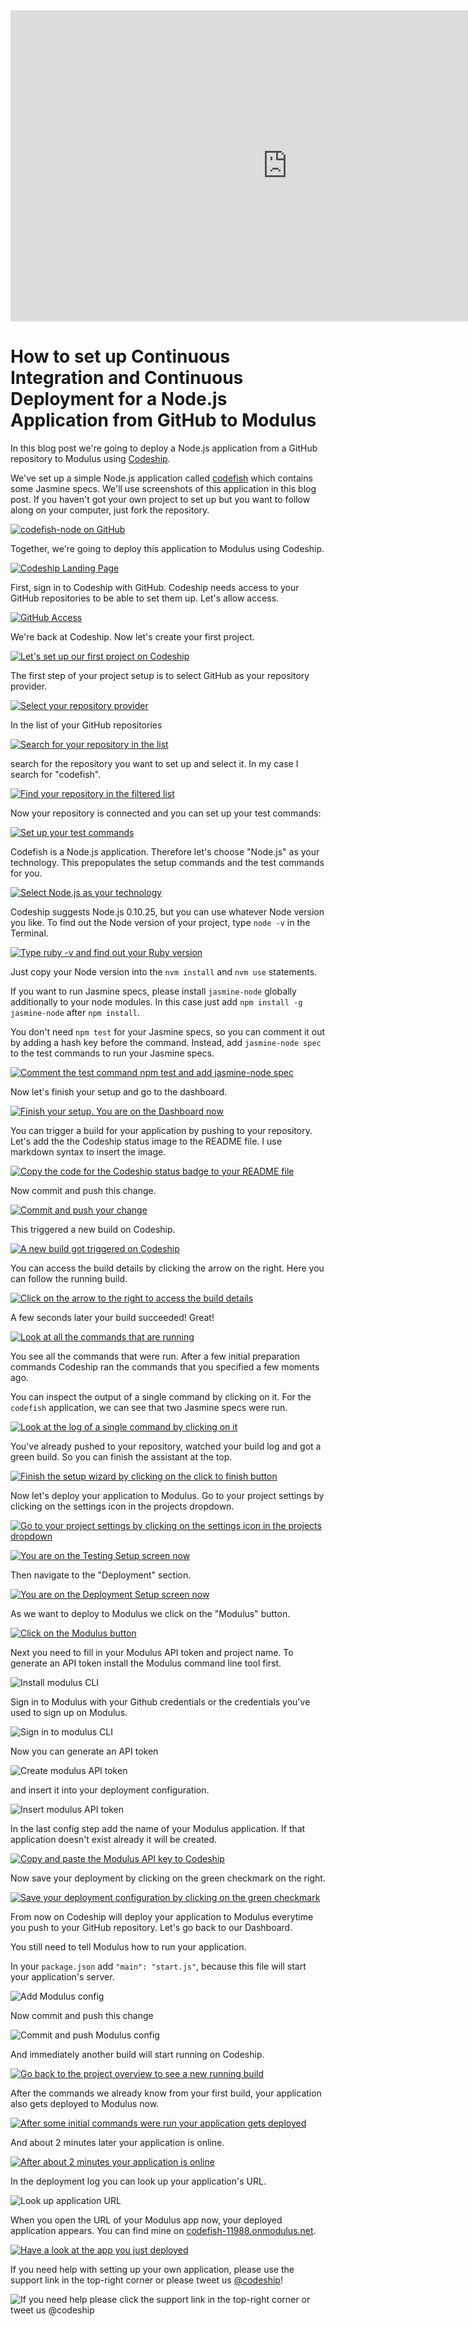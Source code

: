 














<iframe src="http://player.vimeo.com/video/90220217" height="498" width="885" allowfullscreen="" frameborder="0"></iframe>

How to set up Continuous Integration and Continuous Deployment for a Node.js Application from GitHub to Modulus
======================

In this blog post we're going to deploy a Node.js application from a GitHub repository to Modulus using [Codeship][codeship].





We've set up a simple Node.js application called [codefish][codefish-repo] which contains some Jasmine specs. We'll use screenshots of this application in this blog post. If you haven't got your own project to set up but you want to follow along on your computer, just fork the repository.

[![codefish-node on GitHub][screenshot-repository]][screenshot-repository]





Together, we're going to deploy this application to Modulus using Codeship.

[![Codeship Landing Page][screenshot-codefish-landingpage]][screenshot-codefish-landingpage]

First, sign in to Codeship with GitHub. Codeship needs access to your GitHub repositories to be able to set them up. Let's allow access.

[![GitHub Access][screenshot-oauth]][screenshot-oauth]

We're back at Codeship. Now let's create your first project.

[![Let's set up our first project on Codeship][screenshot-codeship-welcome]][screenshot-codeship-welcome]





The first step of your project setup is to select GitHub as your repository provider.

[![Select your repository provider][screenshot-repo-provider-selection]][screenshot-repo-provider-selection]

In the list of your GitHub repositories

[![Search for your repository in the list][screenshot-repo-selection]][screenshot-repo-selection]

search for the repository you want to set up and select it. In my case I search for "codefish".

[![Find your repository in the filtered list][screenshot-repo-selection-filtered]][screenshot-repo-selection-filtered]

Now your repository is connected and you can set up your test commands:

[![Set up your test commands][screenshot-codeship-technology]][screenshot-codeship-technology]

Codefish is a Node.js application. Therefore let's choose "Node.js" as your technology. This prepopulates the setup commands and the test commands for you.

[![Select Node.js as your technology][screenshot-codeship-technology-selected]][screenshot-codeship-technology-selected]





Codeship suggests Node.js 0.10.25, but you can use whatever Node version you like. To find out the Node version of your project, type `node -v` in the Terminal.

[![Type ruby -v and find out your Ruby version][screenshot-technology-version]][screenshot-technology-version]

Just copy your Node version into the `nvm install` and `nvm use` statements.

If you want to run Jasmine specs, please install `jasmine-node` globally additionally to your node modules. In this case just add `npm install -g jasmine-node` after `npm install`.

You don't need `npm test` for your Jasmine specs, so you can comment it out by adding a hash key before the command. Instead, add `jasmine-node spec` to the test commands to run your Jasmine specs.

[![Comment the test command `npm test` and add `jasmine-node spec`][screenshot-test-commands]][screenshot-test-commands]





Now let's finish your setup and go to the dashboard.

[![Finish your setup. You are on the Dashboard now][screenshot-codeship-dasboard]][screenshot-codeship-dasboard]





You can trigger a build for your application by pushing to your repository. Let's add the the Codeship status image to the README file. I use markdown syntax to insert the image.

[![Copy the code for the Codeship status badge to your README file][screenshot-codeship-image]][screenshot-codeship-image]

Now commit and push this change.

[![Commit and push your change][screenshot-codeship-push]][screenshot-codeship-push]

This triggered a new build on Codeship.

[![A new build got triggered on Codeship][screenshot-first-build-running]][screenshot-first-build-running]

You can access the build details by clicking the arrow on the right. Here you can follow the running build.

[![Click on the arrow to the right to access the build details][screenshot-first-build-running-details]][screenshot-first-build-running-details]

A few seconds later your build succeeded! Great!

[![Look at all the commands that are running][screenshot-first-build-finished]][screenshot-first-build-finished]

You see all the commands that were run. After a few initial preparation commands Codeship ran the commands that you specified a few moments ago.





You can inspect the output of a single command by clicking on it. For the `codefish` application, we can see that two Jasmine specs were run.

[![Look at the log of a single command by clicking on it][screenshot-build-log]][screenshot-build-log]





You've already pushed to your repository, watched your build log and got a green build. So you can finish the assistant at the top.

[![Finish the setup wizard by clicking on the click to finish button][screenshot-build-without-road-to-success]][screenshot-build-without-road-to-success]





Now let's deploy your application to Modulus. Go to your project settings by clicking on the settings icon in the projects dropdown.

[![Go to your project settings by clicking on the settings icon in the projects dropdown][screenshot-go-to-project-settings]][screenshot-go-to-project-settings]

[![You are on the Testing Setup screen now][screenshot-project-settings]][screenshot-project-settings]

Then navigate to the "Deployment" section.

[![You are on the Deployment Setup screen now][screenshot-deployment-settings]][screenshot-deployment-settings]

As we want to deploy to Modulus we click on the "Modulus" button.

[![Click on the Modulus button][screenshot-new-deployment]][screenshot-new-deployment]





Next you need to fill in your Modulus API token and project name. To generate an API
token install the Modulus command line tool first.

![Install modulus CLI][screenshot-install-tool]

Sign in to Modulus with your Github credentials or the credentials you've used
to sign up on Modulus.

![Sign in to modulus CLI][screenshot-sign-in-to-deployment]

Now you can generate an API token

![Create modulus API token][screenshot-create-api-token]

and insert it into your deployment configuration.

![Insert modulus API token][screenshot-insert-api-token]

In the last config step add the name of your Modulus application. If that
application doesn't exist already it will be created.





[![Copy and paste the Modulus API key to Codeship][screenshot-complete-deployment]][screenshot-complete-deployment]

Now save your deployment by clicking on the green checkmark on the right.

[![Save your deployment configuration by clicking on the green checkmark][screenshot-saved-deployment]][screenshot-saved-deployment]

From now on Codeship will deploy your application to Modulus everytime you push to your GitHub repository.
Let's go back to our Dashboard.





You still need to tell Modulus how to run your application.

In your `package.json` add `"main": "start.js"`, because this file will
start your application's server.

![Add Modulus config][screenshot-add-deployment-config]

Now commit and push this change

![Commit and push Modulus config][screenshot-commit-and-push-deployment-config]





And immediately another build will start running on Codeship.

[![Go back to the project overview to see a new running build][screenshot-deploy-build-started]][screenshot-deploy-build-started]

After the commands we already know from your first build, your application also gets deployed to Modulus now.

[![After some initial commands were run your application gets deployed][screenshot-build-deployment]][screenshot-build-deployment]

And about 2 minutes later your application is online.

[![After about 2 minutes your application is online][screenshot-build-deployment-complete]][screenshot-build-deployment-complete]





In the deployment log you can look up your application's URL.

![Look up application URL][screenshot-look-up-url]





When you open the URL of your Modulus app now, your deployed application appears. You can find mine on [codefish-11988.onmodulus.net][codefish-live].

[![Have a look at the app you just deployed][screenshot-deployed-application]][screenshot-deployed-application]

If you need help with setting up your own application, please use the support link in the top-right corner or please tweet us [@codeship][codeship-twitter]!

![If you need help please click the support link in the top-right corner or tweet us @codeship][screenshot-build-deployment-complete]



 [codeship]: https://www.codeship.io/
 [codeship-twitter]: http://www.twitter.com/codeship
 
 [codefish-repo]: https://github.com/codeship-tutorials/codefish-node
 
 
 [codefish-live]: http://codefish-11988.onmodulus.net
 
 [screenshot-repository]: https://raw.githubusercontent.com/codeship/screencast-storyboards/node-github-modulus/screenshots/github/codefish-node/repository.png
 [screenshot-codefish-landingpage]: https://raw.githubusercontent.com/codeship/screencast-storyboards/node-github-modulus/screenshots/codeship-landingpage.png
 [screenshot-oauth]: https://raw.githubusercontent.com/codeship/screencast-storyboards/node-github-modulus/screenshots/github/oauth.png
 [screenshot-codeship-welcome]: https://raw.githubusercontent.com/codeship/screencast-storyboards/node-github-modulus/screenshots/codeship-welcome.png
 [screenshot-repo-provider-selection]: https://raw.githubusercontent.com/codeship/screencast-storyboards/node-github-modulus/screenshots/github/repo-provider-selection.png
 [screenshot-repo-selection]: https://raw.githubusercontent.com/codeship/screencast-storyboards/node-github-modulus/screenshots/repo-selection.png
 [screenshot-repo-selection-filtered]: https://raw.githubusercontent.com/codeship/screencast-storyboards/node-github-modulus/screenshots/node/codefish-node-selection-filtered.png
 [screenshot-codeship-technology]: https://raw.githubusercontent.com/codeship/screencast-storyboards/node-github-modulus/screenshots/codeship-technology.png
 [screenshot-codeship-technology-selected]: https://raw.githubusercontent.com/codeship/screencast-storyboards/node-github-modulus/screenshots/node/codeship-technology.png
 [screenshot-technology-version]: https://raw.githubusercontent.com/codeship/screencast-storyboards/node-github-modulus/screenshots/node/technology-version.png
 [screenshot-test-commands]: https://raw.githubusercontent.com/codeship/screencast-storyboards/node-github-modulus/screenshots/node/test-commands.png
 [screenshot-codeship-dasboard]: https://raw.githubusercontent.com/codeship/screencast-storyboards/node-github-modulus/screenshots/github/codefish-node/codeship-dashboard.png
 [screenshot-codeship-image]: https://raw.githubusercontent.com/codeship/screencast-storyboards/node-github-modulus/screenshots/node/codeship-image.png
 [screenshot-codeship-push]: https://raw.githubusercontent.com/codeship/screencast-storyboards/node-github-modulus/screenshots/github/codefish-node/push.png
 [screenshot-first-build-running]: https://raw.githubusercontent.com/codeship/screencast-storyboards/node-github-modulus/screenshots/node/first-build-running.png
 [screenshot-first-build-running-details]: https://raw.githubusercontent.com/codeship/screencast-storyboards/node-github-modulus/screenshots/github/codefish-node/first-build-running-details.png
 [screenshot-first-build-finished]: https://raw.githubusercontent.com/codeship/screencast-storyboards/node-github-modulus/screenshots/github/codefish-node/first-build-finished.png
 [screenshot-build-log]: https://raw.githubusercontent.com/codeship/screencast-storyboards/node-github-modulus/screenshots/github/codefish-node/build-log.png
 [screenshot-build-without-road-to-success]: https://raw.githubusercontent.com/codeship/screencast-storyboards/node-github-modulus/screenshots/github/codefish-node/build-without-road-to-success.png
 [screenshot-go-to-project-settings]: https://raw.githubusercontent.com/codeship/screencast-storyboards/node-github-modulus/screenshots/github/codefish-node/go-to-project-settings.png
 [screenshot-project-settings]: https://raw.githubusercontent.com/codeship/screencast-storyboards/node-github-modulus/screenshots/node/project-settings.png
 [screenshot-deployment-settings]: https://raw.githubusercontent.com/codeship/screencast-storyboards/node-github-modulus/screenshots/node/deployment-settings.png
 [screenshot-new-deployment]: https://raw.githubusercontent.com/codeship/screencast-storyboards/node-github-modulus/screenshots/node/modulus/new-deployment.png
 [screenshot-heroku-apps]: https://raw.githubusercontent.com/codeship/screencast-storyboards/node-github-modulus/screenshots/modulus/heroku-apps.png
 [screenshot-create-heroku-app]: https://raw.githubusercontent.com/codeship/screencast-storyboards/node-github-modulus/screenshots/modulus/create-heroku-app.png
 [screenshot-heroku-app-created]: https://raw.githubusercontent.com/codeship/screencast-storyboards/node-github-modulus/screenshots/modulus/heroku-app-created.png
 [screenshot-heroku-deployment-name]: https://raw.githubusercontent.com/codeship/screencast-storyboards/node-github-modulus/screenshots/node/modulus/heroku-deployment-name.png
 [screenshot-show-api-key]: https://raw.githubusercontent.com/codeship/screencast-storyboards/node-github-modulus/screenshots/modulus/show-api-key.png
 [screenshot-complete-deployment]: https://raw.githubusercontent.com/codeship/screencast-storyboards/node-github-modulus/screenshots/node/modulus/complete-deployment.png
 [screenshot-saved-deployment]: https://raw.githubusercontent.com/codeship/screencast-storyboards/node-github-modulus/screenshots/node/modulus/saved-deployment.png
 [screenshot-added-paragraph]: https://raw.githubusercontent.com/codeship/screencast-storyboards/node-github-modulus/screenshots/node/added-paragraph.png
 [screenshot-commit-and-push-paragraph]: https://raw.githubusercontent.com/codeship/screencast-storyboards/node-github-modulus/screenshots/github/node/commit-and-push-paragraph.png
 [screenshot-deploy-build-started]: https://raw.githubusercontent.com/codeship/screencast-storyboards/node-github-modulus/screenshots/node/modulus/deploy-build-started.png
 [screenshot-build-deployment]: https://raw.githubusercontent.com/codeship/screencast-storyboards/node-github-modulus/screenshots/node/modulus/build-deployment.png
 [screenshot-build-deployment-complete]: https://raw.githubusercontent.com/codeship/screencast-storyboards/node-github-modulus/screenshots/node/modulus/build-deployment-complete.png
 [screenshot-deployed-application]: https://raw.githubusercontent.com/codeship/screencast-storyboards/node-github-modulus/screenshots/node/modulus/deployed-application.png
 [screenshot-select-post-hook]: https://raw.githubusercontent.com/codeship/screencast-storyboards/node-github-modulus/screenshots/github/codefish-node/select-post-hook.png
 [screenshot-paste-hook-url]: https://raw.githubusercontent.com/codeship/screencast-storyboards/node-github-modulus/screenshots/github/codefish-node/paste-hook-url.png
 [screenshot-hook-added]: https://raw.githubusercontent.com/codeship/screencast-storyboards/node-github-modulus/screenshots/github/codefish-node/hook-added.png
 [screenshot-deployment-username]: https://raw.githubusercontent.com/codeship/screencast-storyboards/node-github-modulus/screenshots/node/modulus/username.png
 [screenshot-create-deployment-token]: https://raw.githubusercontent.com/codeship/screencast-storyboards/node-github-modulus/screenshots/node/modulus/create-token.png
 [screenshot-add-deployment-config]: https://raw.githubusercontent.com/codeship/screencast-storyboards/node-github-modulus/screenshots/modulus/add-config.png
 [screenshot-commit-and-push-deployment-config]: https://raw.githubusercontent.com/codeship/screencast-storyboards/node-github-modulus/screenshots/github/codefish-node/modulus/commit-and-push-deployment-config.png
 [screenshot-dotcloud-api-key]: https://raw.githubusercontent.com/codeship/screencast-storyboards/node-github-modulus/screenshots/modulus/api-key.png
 [screenshot-dotcloud-deployment-api-key]: https://raw.githubusercontent.com/codeship/screencast-storyboards/node-github-modulus/screenshots/node/modulus/deployment-api-key.png
 [screenshot-dotcloud-yml]: https://raw.githubusercontent.com/codeship/screencast-storyboards/node-github-modulus/screenshots/node/modulus/dotcloud-yml.png
 [screenshot-dotcloud-wsgi-py]: https://raw.githubusercontent.com/codeship/screencast-storyboards/node-github-modulus/screenshots/node/modulus/wsgi-py.png
 [screenshot-deployment-documentation-page]: https://raw.githubusercontent.com/codeship/screencast-storyboards/node-github-modulus/screenshots/node/modulus/documentation-page.png
 [screenshot-empty-deployment]: https://raw.githubusercontent.com/codeship/screencast-storyboards/node-github-modulus/screenshots/node/modulus/empty-deployment.png
 [screenshot-deployment-home-page]: https://raw.githubusercontent.com/codeship/screencast-storyboards/node-github-modulus/screenshots/modulus/home-page.png
 [screenshot-new-deployment-app]: https://raw.githubusercontent.com/codeship/screencast-storyboards/node-github-modulus/screenshots/node/modulus/new-deployment-app.png
 [screenshot-deployment-oauth]: https://raw.githubusercontent.com/codeship/screencast-storyboards/node-github-modulus/screenshots/modulus/oauth.png
 [screenshot-app-yml]: https://raw.githubusercontent.com/codeship/screencast-storyboards/node-github-modulus/screenshots/node/modulus/app-yml.png
 [screenshot-install-tool]: https://raw.githubusercontent.com/codeship/screencast-storyboards/node-github-modulus/screenshots/modulus/install-tool.png
 [screenshot-sign-in-to-deployment]: https://raw.githubusercontent.com/codeship/screencast-storyboards/node-github-modulus/screenshots/modulus/sign-in-to-deployment.png
 [screenshot-create-api-token]: https://raw.githubusercontent.com/codeship/screencast-storyboards/node-github-modulus/screenshots/modulus/create-api-token.png
 [screenshot-insert-api-token]: https://raw.githubusercontent.com/codeship/screencast-storyboards/node-github-modulus/screenshots/modulus/insert-api-token.png
 [screenshot-look-up-url]: https://raw.githubusercontent.com/codeship/screencast-storyboards/node-github-modulus/screenshots/modulus/look-up-url.png

